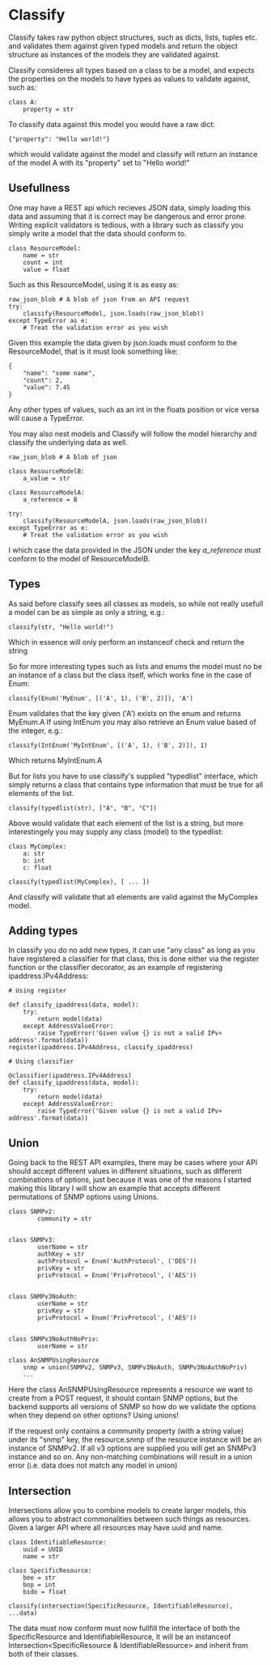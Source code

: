 # Classify

Classify takes raw python object structures, such as dicts, lists, tuples etc.
and validates them against given typed models and return the object structure
as instances of the models they are validated against.

Classify consideres all types based on a class to be a model, and expects the properties on the models to have types as values to validate against, such as:

	class A:
		property = str

To classify data against this model you would have a raw dict:

	{"property": "Hello world!"}

which would validate against the model and classify will return an instance of
the model A with its "property" set to "Hello world!"

## Usefullness

One may have a REST api which recieves JSON data, simply loading this data
and assuming that it is correct may be dangerous and error prone. Writing
explicit validators is tedious, with a library such as classify you simply
write a model that the data should conform to.

	class ResourceModel:
		name = str
		count = int
		value = float

Such as this ResourceModel, using it is as easy as:

	raw_json_blob # A blob of json from an API request
	try:
		classify(ResourceModel, json.loads(raw_json_blob))
	except TypeError as e:
		# Treat the validation error as you wish

Given this example the data given by json.loads must conform to the
ResourceModel, that is it must look something like:

	{
		"name": "some name",
		"count": 2,
		"value": 7.45
	}

Any other types of values, such as an int in the floats position or vice versa
will cause a TypeError.

You may also nest models and Classify will follow the model hierarchy and
classify the underlying data as well.

	raw_json_blob # A blob of json

	class ResourceModelB:
		a_value = str

	class ResourceModelA:
		a_reference = B

	try:
		classify(ResourceModelA, json.loads(raw_json_blob))
	except TypeError as e:
		# Treat the validation error as you wish

I which case the data provided in the JSON under the key *a_reference* must
conform to the model of ResourceModelB.

## Types

As said before classify sees all classes as models, so while not really usefull a model can be as simple as only a string, e.g.:

	classify(str, "Hello world!")

Which in essence will only perform an instanceof check and return the string

So for more interesting types such as lists and enums the model must no be an
instance of a class but the class itself, which works fine in the case of Enum:

	classify(Enum('MyEnum', [('A', 1), ('B', 2)]), 'A')

Enum validates that the key given ('A') exists on the enum and returns MyEnum.A
If using IntEnum you may also retrieve an Enum value based of the integer, e.g.:

	classify(IntEnum('MyIntEnum', [('A', 1), ('B', 2)]), 1)

Which returns MyIntEnum.A

But for lists you have to use classify's supplied "typedlist" interface, which
simply returns a class that contains type information that must be true for all
elements of the list.

	classify(typedlist(str), ["A", "B", "C"])

Above would validate that each element of the list is a string, but more
interestingely you may supply any class (model) to the typedlist:

	class MyComplex:
		a: str
		b: int
		c: float

	classify(typedlist(MyComplex), [ ... ])

And classify will validate that all elements are valid against the MyComplex model.

## Adding types

In classify you do no add new types, it can use "any class" as long as you have
registered a classifier for that class, this is done either via the register
function or the classifier decorator, as an example of registering
ipaddress.IPv4Address:

	# Using register

	def classify_ipaddress(data, model):
		try:
			return model(data)
		except AddressValueError:
			raise TypeError('Given value {} is not a valid IPv¤ address'.format(data))
	register(ipaddress.IPv4Address, classify_ipaddress)

	# Using classifier

	@classifier(ipaddress.IPv4Address)
	def classify_ipaddress(data, model):
		try:
			return model(data)
		except AddressValueError:
			raise TypeError('Given value {} is not a valid IPv¤ address'.format(data))

## Union

Going back to the REST API examples, there may be cases where your API should
accept different values in different situations, such as different combinations
of options, just because it was one of the reasons I started making this
library I will show an example that accepts different permutations of SNMP
options using Unions.

	class SNMPv2:
    		community = str


	class SNMPv3:
    		userName = str
    		authKey = str
    		authProtocol = Enum('AuthProtocol', ('DES'))
    		privKey = str
    		privProtocol = Enum('PrivProtocol', ('AES'))


	class SNMPv3NoAuth:
    		userName = str
    		privKey = str
    		privProtocol = Enum('PrivProtocol', ('AES'))


	class SNMPv3NoAuthNoPriv:
    		userName = str

	class AnSNMPUsingResource
		snmp = union(SNMPv2, SNMPv3, SNMPv3NoAuth, SNMPv3NoAuthNoPriv)
		...

Here the class AnSNMPUsingResource represents a resource we want to create from
a POST request, it should contain SNMP options, but the backend supports all
versions of SNMP so how do we validate the options when they depend on other
options? Using unions!

If the request only contains a community property (with a string value) under
its "snmp" key, the resource.snmp of the resource instance will be an instance
of SNMPv2. If all v3 options are supplied you will get an SNMPv3 instance and so on.
Any non-matching combinations will result in a union error (i.e. data does not
match any model in union)

## Intersection

Intersections allow you to combine models to create larger models, this allows
you to abstract commonalities between such things as resources. Given a larger
API where all resources may have uuid and name.

	class IdentifiableResource:
		uuid = UUID
		name = str

	class SpecificResource:
		bee = str
		bop = int
		bido = float

	classify(intersection(SpecificResource, IdentifiableResource), ...data)

The data must now conform must now fullfill the interface of both the
SpecificResource and IdentifiableResource, it will be an instanceof
Intersection<SpecificResource & IdentifiableResource> and inherit from both of
their classes.
